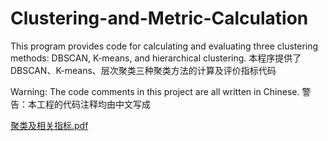 # Clustering-and-Metric-Calculation
This program provides code for calculating and evaluating three clustering methods: DBSCAN, K-means, and hierarchical clustering.
本程序提供了DBSCAN、K-means、层次聚类三种聚类方法的计算及评价指标代码

Warning: The code comments in this project are all written in Chinese.
警告：本工程的代码注释均由中文写成

[聚类及相关指标.pdf](https://github.com/user-attachments/files/21071059/default.pdf)
